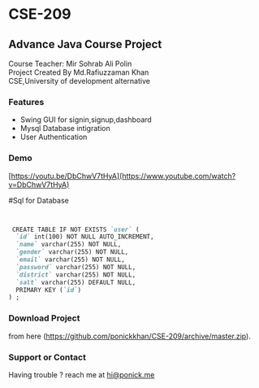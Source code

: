 # CSE-209

## Advance Java Course Project

Course Teacher: Mir Sohrab Ali Polin<br/>
Project Created By Md.Rafiuzzaman Khan<br/>
CSE,University of development alternative

### Features

- Swing GUI for signin,signup,dashboard
- Mysql Database intigration 
- User Authentication 

### Demo
[https://youtu.be/DbChwV7tHyA](https://www.youtube.com/watch?v=DbChwV7tHyA)

#Sql for Database
```markdown


 CREATE TABLE IF NOT EXISTS `user` (
  `id` int(100) NOT NULL AUTO_INCREMENT,
  `name` varchar(255) NOT NULL,
  `gender` varchar(255) NOT NULL,
  `email` varchar(255) NOT NULL,
  `password` varchar(255) NOT NULL,
  `district` varchar(255) NOT NULL,
  `salt` varchar(255) DEFAULT NULL,
  PRIMARY KEY (`id`)
) ;


```



### Download Project

from here (https://github.com/ponickkhan/CSE-209/archive/master.zip). 

### Support or Contact

Having trouble ? reach me at hi@ponick.me

